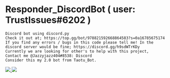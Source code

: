 # Responder_DiscordBot ( user: TrustIssues#6202 )
	Discord bot using discord.py	
	Check it out at; https://top.gg/bot/978821592668864583?s=0a16785675174	
	If you find any errors / bugs in this code please tell me! In the discord server would be fine; https://discord.gg/h9sdWTrKDy
	Currently we are looking for other's to help with this project, Contact me @Jazzyjazz404#8538: Discord
	Consider this my 2.0 bot from Taotu_Bot.
<a href="https://top.gg/bot/978821592668864583">
  <img src="https://top.gg/api/widget/978821592668864583.svg">
  <img src="https://user-images.githubusercontent.com/104875314/188255257-a5c58802-db44-4c74-9a03-9a7c13f38b1f.png">
</a>
